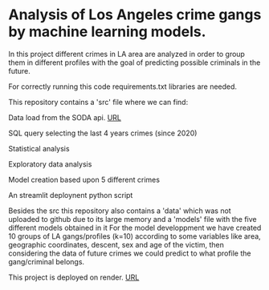 # Analysis of Los Angeles crime gangs by machine learning models.

In this project different crimes in LA area are analyzed in order to group them in different profiles with the goal of predicting possible criminals in the future.

For correctly running this code requirements.txt libraries are needed.

This repository contains a 'src' file where we can find:

Data load from the SODA api. [URL](https://data.lacity.org/Public-Safety/Crime-Data-from-2020-to-Present/2nrs-mtv8/data_preview)

SQL query selecting the last 4 years crimes (since 2020)

Statistical analysis

Exploratory data analysis

Model creation based upon 5 different crimes

An streamlit deploynent python script

Besides the src this repository also contains a 'data' which was not uploaded to github due to its large memory and a 'models' file with the five different models obtained in it For the model developpment we have created 10 groups of LA gangs/profiles (k=10) according to some variables like area, geographic coordinates, descent, sex and age of the victim, then considering the data of future crimes we could predict to what profile the gang/criminal belongs.

This project is deployed on render. [URL](https://l-a-crime.onrender.com)
